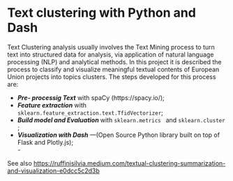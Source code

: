 # Text clustering with Python and Dash 

Text Clustering analysis usually involves the Text Mining process to turn text into structured data for analysis, via application of natural language processing (NLP) and analytical methods.
In this project  it is described the process to classify and visualize meaningful textual contents of European Union projects into topics clusters.
The steps developed for this process are:
<ul>
<li> <strong><em>Pre- processig Text</em></strong> with spaCy (https://spacy.io/);</li>
<li><strong><em>Feature extraction</em></strong> with <code>sklearn.feature_extraction.text.TfidVectorizer</code>;</li>
<li><strong><em> Build model and Evaluation </em></strong> with  <code>sklearn.metrics </code> and  <code>sklearn.cluster </code>;</li>
<li> <strong><em>Visualization with Dash</strong></em> —(Open Source Python library built on top of Flask and Plotly.js);</li>
-</ul>

See also https://ruffinisilvia.medium.com/textual-clustering-summarization-and-visualization-e0dcc5c2d3b
